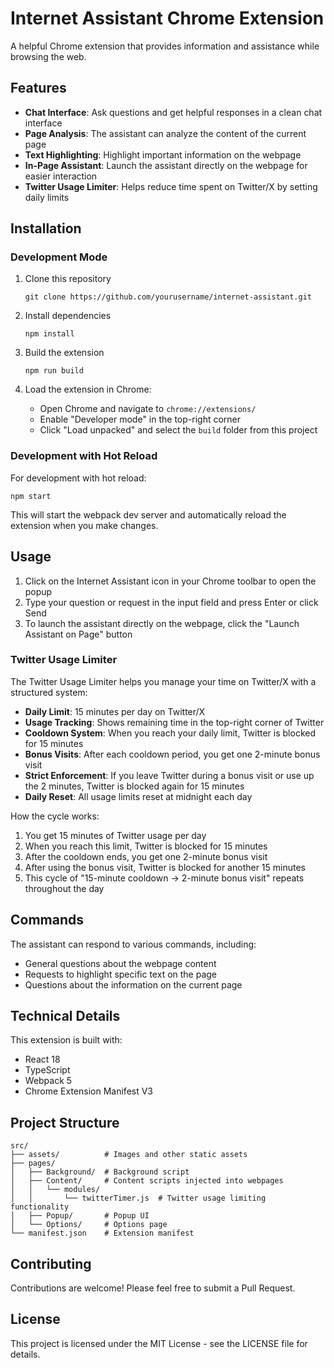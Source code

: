 # Internet Assistant Chrome Extension

A helpful Chrome extension that provides information and assistance while browsing the web.

## Features

- **Chat Interface**: Ask questions and get helpful responses in a clean chat interface
- **Page Analysis**: The assistant can analyze the content of the current page
- **Text Highlighting**: Highlight important information on the webpage
- **In-Page Assistant**: Launch the assistant directly on the webpage for easier interaction
- **Twitter Usage Limiter**: Helps reduce time spent on Twitter/X by setting daily limits

## Installation

### Development Mode

1. Clone this repository
   ```
   git clone https://github.com/yourusername/internet-assistant.git
   ```

2. Install dependencies
   ```
   npm install
   ```

3. Build the extension
   ```
   npm run build
   ```

4. Load the extension in Chrome:
   - Open Chrome and navigate to `chrome://extensions/`
   - Enable "Developer mode" in the top-right corner
   - Click "Load unpacked" and select the `build` folder from this project

### Development with Hot Reload

For development with hot reload:

```
npm start
```

This will start the webpack dev server and automatically reload the extension when you make changes.

## Usage

1. Click on the Internet Assistant icon in your Chrome toolbar to open the popup
2. Type your question or request in the input field and press Enter or click Send
3. To launch the assistant directly on the webpage, click the "Launch Assistant on Page" button

### Twitter Usage Limiter

The Twitter Usage Limiter helps you manage your time on Twitter/X with a structured system:

- **Daily Limit**: 15 minutes per day on Twitter/X
- **Usage Tracking**: Shows remaining time in the top-right corner of Twitter
- **Cooldown System**: When you reach your daily limit, Twitter is blocked for 15 minutes
- **Bonus Visits**: After each cooldown period, you get one 2-minute bonus visit
- **Strict Enforcement**: If you leave Twitter during a bonus visit or use up the 2 minutes, Twitter is blocked again for 15 minutes
- **Daily Reset**: All usage limits reset at midnight each day

How the cycle works:
1. You get 15 minutes of Twitter usage per day
2. When you reach this limit, Twitter is blocked for 15 minutes
3. After the cooldown ends, you get one 2-minute bonus visit
4. After using the bonus visit, Twitter is blocked for another 15 minutes
5. This cycle of "15-minute cooldown → 2-minute bonus visit" repeats throughout the day

## Commands

The assistant can respond to various commands, including:

- General questions about the webpage content
- Requests to highlight specific text on the page
- Questions about the information on the current page

## Technical Details

This extension is built with:

- React 18
- TypeScript
- Webpack 5
- Chrome Extension Manifest V3

## Project Structure

```
src/
├── assets/          # Images and other static assets
├── pages/
│   ├── Background/  # Background script
│   ├── Content/     # Content scripts injected into webpages
│   │   └── modules/
│   │       └── twitterTimer.js  # Twitter usage limiting functionality
│   ├── Popup/       # Popup UI
│   └── Options/     # Options page
└── manifest.json    # Extension manifest
```

## Contributing

Contributions are welcome! Please feel free to submit a Pull Request.

## License

This project is licensed under the MIT License - see the LICENSE file for details.
